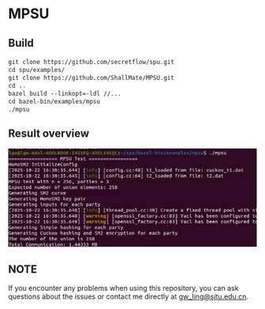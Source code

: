 # MPSU


## Build
```
git clone https://github.com/secretflow/spu.git
cd spu/examples/
git clone https://github.com/ShallMate/MPSU.git
cd ..
bazel build --linkopt=-ldl //...
cd bazel-bin/examples/mpsu
./mpsu
```

## Result overview
![Result of our work](./example.png)

## NOTE

If you encounter any problems when using this repository, you can ask questions about the issues or contact me directly at gw_ling@sjtu.edu.cn. 
